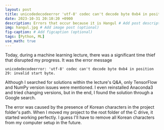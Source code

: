```yaml
---
layout: post
title: unicodedecodeerror 'utf-8' codec can't decode byte 0xb4 in position 29 invalid start byte because of "한글"
date: 2023-10-31 20:10:20 +0900
description: Errors that occur because it is Hangul # Add post description (optional)
img: hangul.jpg # Add image post (optional)
fig-caption: # Add figcaption (optional)
tags: [Python, ML]
use_math: true
---
```



Today, during a machine learning lecture, there was a significant time thief that disrupted my progress. It was the error message 

```unicodedecodeerror: 'utf-8' codec can't decode byte 0xb4 in position 29: invalid start byte. ```

Although I searched for solutions within the lecture's Q&A, only TensorFlow and NumPy version issues were mentioned. I even reinstalled Anaconda3 and tried changing versions, but in the end, I found the solution through a Google search.

The error was caused by the presence of Korean characters in the project folder's path. When I moved my project to the root folder of the C drive, it started working perfectly. I guess I'll have to remove all Korean characters from my computer setup in the future.